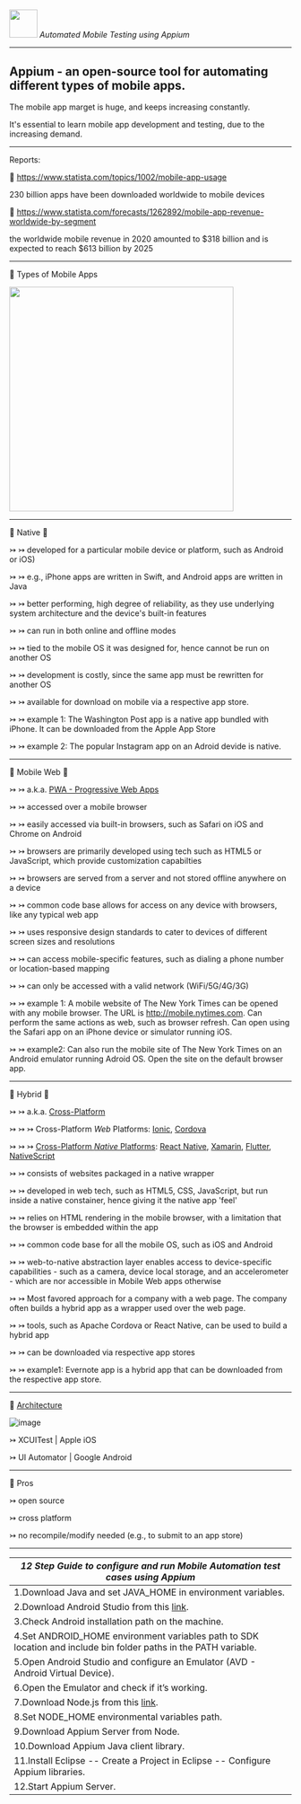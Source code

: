 

# 
<img src="https://user-images.githubusercontent.com/70295997/204164772-653d0671-49aa-44ea-a155-dce73e75f9c4.png" width="50" /> *Automated Mobile Testing using Appium*

____

## Appium - an open-source tool for automating different types of mobile apps.


The mobile app marget is huge, and keeps increasing constantly.

It's essential to learn mobile app development and testing, due to the increasing demand.

____

Reports:

🔗 https://www.statista.com/topics/1002/mobile-app-usage

230 billion apps have been downloaded worldwide to mobile devices

🔗 https://www.statista.com/forecasts/1262892/mobile-app-revenue-worldwide-by-segment

the worldwide mobile revenue in 2020 amounted to $318 billion and is expected to reach $613 billion by 2025

____

🔵 Types of Mobile Apps

<img src="https://user-images.githubusercontent.com/70295997/204197612-0ca378ed-c00d-461e-86f1-320362f636f9.png" width=400/>

____


🔘 Native 🔘 

↣ ↣ developed for a particular mobile device or platform, such as Android or iOS)

↣ ↣ e.g., iPhone apps are written in Swift, and Android apps are written in Java

↣ ↣ better performing, high degree of reliability, as they use underlying system architecture and the device's built-in features

↣ ↣ can run in both online and offline modes

↣ ↣ tied to the mobile OS it was designed for, hence cannot be run on another OS

↣ ↣ development is costly, since the same app must be rewritten for another OS

↣ ↣ available for download on mobile via a respective app store.

↣ ↣ example 1: The Washington Post app is a native app bundled with iPhone. It can be downloaded from the Apple App Store

↣ ↣ example 2: The popular Instagram app on an Adroid devide is native.

____

🔘 Mobile Web 🔘 

↣ ↣ a.k.a. [PWA - Progressive Web Apps](https://developer.mozilla.org/en-US/docs/Web/Progressive_web_apps)

↣ ↣ accessed over a mobile browser

↣ ↣ easily accessed via built-in browsers, such as Safari on iOS and Chrome on Android

↣ ↣ browsers are primarily developed using tech such as HTML5 or JavaScript, which provide customization capabilties

↣ ↣ browsers are served from a server and not stored offline anywhere on a device

↣ ↣ common code base allows for access on any device with browsers, like any typical web app

↣ ↣ uses responsive design standards to cater to devices of different screen sizes and resolutions

↣ ↣ can access mobile-specific features, such as dialing a phone number or location-based mapping

↣ ↣ can only be accessed with a valid network (WiFi/5G/4G/3G)

↣ ↣ example 1: A mobile website of The New York Times can be opened with any mobile browser. The URL is http://mobile.nytimes.com. Can perform the same actions as web, such as browser refresh. Can open using the Safari app on an iPhone device or simulator running iOS.

↣ ↣ example2: Can also run the mobile site of The New York Times on an Android emulator running Adroid OS. Open the site on the default browser app.

____

🔘 Hybrid 🔘 

↣ ↣ a.k.a. [Cross-Platform](https://ionic.io/resources/articles/ionic-vs-react-native-a-comparison-guide)

↣ ↣ ↣ Cross-Platform *Web* Platforms: [Ionic](https://ionicframework.com/), [Cordova](https://cordova.apache.org/)

↣ ↣ ↣ [Cross-Platform *Native* Platforms](https://github.com/lana-20/native-reactnative-flutter#readme): [React Native](http://react-native.org/), [Xamarin](https://dotnet.microsoft.com/en-us/apps/xamarin), [Flutter](https://flutter.dev/), [NativeScript](https://nativescript.org/)

↣ ↣ consists of websites packaged in a native wrapper

↣ ↣ developed in web tech, such as HTML5, CSS, JavaScript, but run inside a native constainer, hence giving it the native app 'feel'

↣ ↣ relies on HTML rendering in the mobile browser, with a limitation that the browser is embedded within the app

↣ ↣ common code base for all the mobile OS, such as iOS and Android

↣ ↣ web-to-native abstraction layer enables access to device-specific capabilities - such as a camera, device local storage, and an accelerometer - which are nor accessible in Mobile Web apps otherwise

↣ ↣ Most favored approach for a company with a web page. The company often builds a hybrid app as a wrapper used over the web page.

↣ ↣ tools, such as Apache Cordova or React Native, can be used to build a hybrid app

↣ ↣ can be downloaded via respective app stores

↣ ↣ example1: Evernote app is a hybrid app that can be downloaded from the respective app store.

____


🔵 [Architecture](https://github.com/lana-20/appium-architecture)

![image](https://user-images.githubusercontent.com/70295997/167332908-bf1758dd-1242-457b-9af9-3ecb1b42d636.png)


↣ XCUITest | Apple iOS

↣ UI Automator | Google Android

____


🔵 Pros

↣ open source

↣ cross platform

↣ no recompile/modify needed (e.g., to submit to an app store)

____


*12 Step Guide to configure and run Mobile Automation test cases using Appium* | 
------------ |
1.Download Java and set JAVA_HOME in environment variables. |
2.Download Android Studio from this [link](https://developer.android.com/studio). |
3.Check Android installation path on the machine. |
4.Set ANDROID_HOME environment variables path to SDK location and include bin folder paths in the PATH variable. |
5.Open Android Studio and configure an Emulator (AVD - Android Virtual Device). |
6.Open the Emulator and check if it’s working. |
7.Download Node.js from this [link](https://nodejs.org/en/download/). |
8.Set NODE_HOME environmental variables path. |
9.Download Appium Server from Node. |
10.Download Appium Java client library. |
11.Install Eclipse -- Create a Project in Eclipse -- Configure Appium libraries. |
12.Start Appium Server. |
